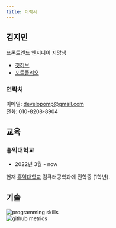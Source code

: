 ```yaml
---
title: 이력서
---
```


## 김지민

프론트엔드 엔지니어 지망생

- [깃허브](https://github.com/developomp)
- [포트폴리오](/portfolio)

### 연락처

이메일: developomp@gmail.com<br />
전화: 010-8208-8904

## 교육

### 홍익대학교

- 2022년 3월 - now

현재 [홍익대학교](https://wwwce.hongik.ac.kr) 컴퓨터공학과에 진학중 (1학년).

## 기술

<img alt="programming skills" src="/img/skills.svg" style="display: block; margin-left: auto; margin-right: auto; max-width: 100%;" />

<img alt="github metrics" src="https://raw.githubusercontent.com/developomp/developomp/master/github-metrics.svg" style="display: block; margin-left: auto; margin-right: auto; max-width: 100%;">
